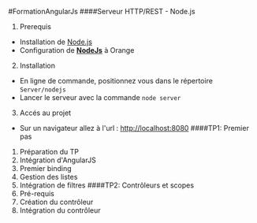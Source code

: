 #FormationAngularJs
####Serveur HTTP/REST - Node.js
1. Prerequis
 - Installation de [Node.js](http://nodejs.org/)
 - Configuration de [**NodeJs**](http://recommendations.si.fr.intraorange/environnement-de-d-veloppement-web/#nodejs) à Orange
2. Installation
 - En ligne de commande, positionnez vous dans le répertoire `Server/nodejs`
 - Lancer le serveur avec la commande `node server`
3. Accés au projet
 - Sur un navigateur allez à l'url : [http://localhost:8080](http://localhost:8080)
####TP1: Premier pas
1. Préparation du TP
2. Intégration d'AngularJS
3. Premier binding
4. Gestion des listes
5. Intégration de filtres
####TP2: Contrôleurs et scopes
1. Pré-requis
2. Création du contrôleur
3. Intégration du contrôleur
